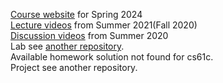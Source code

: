 [Course website](https://cs61c.org/sp24/) for Spring 2024  
[Lecture videos](https://inst.eecs.berkeley.edu/~cs61c/su21/) from Summer 2021(Fall 2020)  
[Discussion videos](https://inst.eecs.berkeley.edu/~cs61c/su20/) from Summer 2020  
Lab see [another repository](https://github.com/exile0627/ucb-cs61c-sp24-lab.git).  
Available homework solution not found for cs61c.  
Project see another repository.
